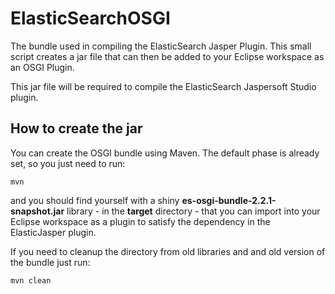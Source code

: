 ElasticSearchOSGI
=================

The bundle used in compiling the ElasticSearch Jasper Plugin. This small
script creates a jar file that can then be added to your Eclipse workspace
as an OSGI Plugin.

This jar file will be required to compile the ElasticSearch Jaspersoft
Studio plugin.

How to create the jar
---------------------

You can create the OSGI bundle using Maven. The default phase is already set, so you just
need to run:

	mvn

and you should find yourself with a shiny **es-osgi-bundle-2.2.1-snapshot.jar** library - in
the **target** directory - that you can import into your Eclipse workspace as a plugin to
satisfy the dependency in the ElasticJasper plugin.

If you need to cleanup the directory from old libraries and and old version of the bundle just run:

	mvn clean
